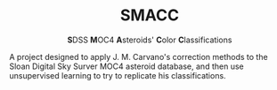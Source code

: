 <h1 align="center">SMACC</h1>
<p align="center"><b>S</b>DSS <b>M</b>OC4 <b>A</b>steroids' <b>C</b>olor <b>C</b>lassifications</p>

A project designed to apply J. M. Carvano's correction methods to the Sloan Digital Sky Surver MOC4 asteroid database, and then use unsupervised learning to try to replicate his classifications.
